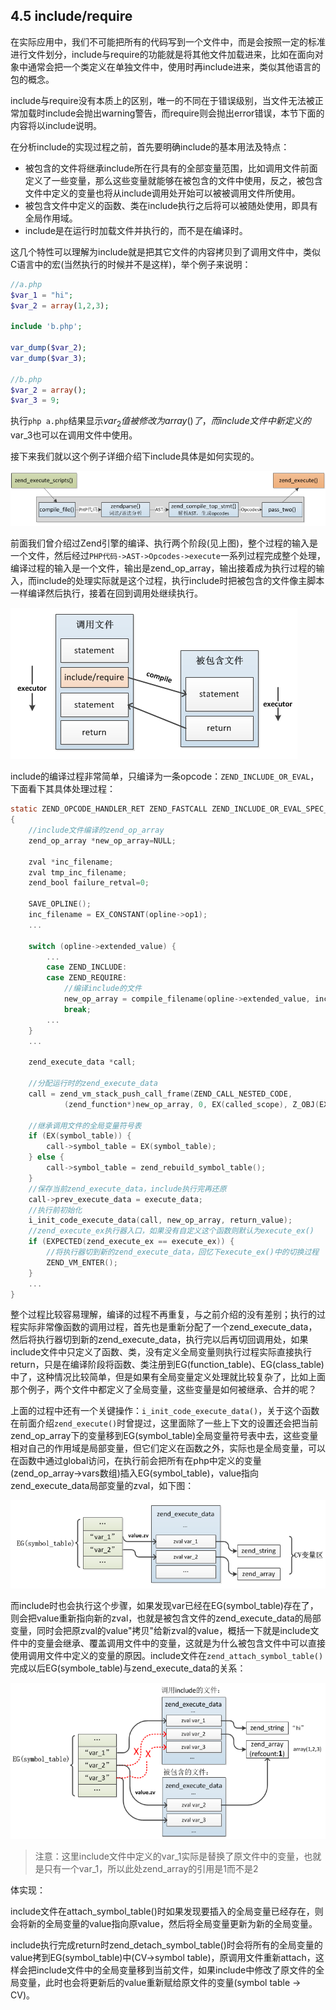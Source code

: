 ## 4.5 include/require
在实际应用中，我们不可能把所有的代码写到一个文件中，而是会按照一定的标准进行文件划分，include与require的功能就是将其他文件加载进来，比如在面向对象中通常会把一个类定义在单独文件中，使用时再include进来，类似其他语言的包的概念。

include与require没有本质上的区别，唯一的不同在于错误级别，当文件无法被正常加载时include会抛出warning警告，而require则会抛出error错误，本节下面的内容将以include说明。

在分析include的实现过程之前，首先要明确include的基本用法及特点：

* 被包含的文件将继承include所在行具有的全部变量范围，比如调用文件前面定义了一些变量，那么这些变量就能够在被包含的文件中使用，反之，被包含文件中定义的变量也将从include调用处开始可以被被调用文件所使用。
* 被包含文件中定义的函数、类在include执行之后将可以被随处使用，即具有全局作用域。
* include是在运行时加载文件并执行的，而不是在编译时。

这几个特性可以理解为include就是把其它文件的内容拷贝到了调用文件中，类似C语言中的宏(当然执行的时候并不是这样)，举个例子来说明：
```php
//a.php
$var_1 = "hi";
$var_2 = array(1,2,3);

include 'b.php';

var_dump($var_2);
var_dump($var_3);

//b.php
$var_2 = array();
$var_3 = 9;
```
执行`php a.php`结果显示$var_2值被修改为array()了，而include文件中新定义的$var_3也可以在调用文件中使用。

接下来我们就以这个例子详细介绍下include具体是如何实现的。

![zend_compile_process](../img/zend_compile_process.png)

前面我们曾介绍过Zend引擎的编译、执行两个阶段(见上图)，整个过程的输入是一个文件，然后经过`PHP代码->AST->Opcodes->execute`一系列过程完成整个处理，编译过程的输入是一个文件，输出是zend_op_array，输出接着成为执行过程的输入，而include的处理实际就是这个过程，执行include时把被包含的文件像主脚本一样编译然后执行，接着在回到调用处继续执行。

![](../img/include.png)

include的编译过程非常简单，只编译为一条opcode：`ZEND_INCLUDE_OR_EVAL`，下面看下其具体处理过程：
```c
static ZEND_OPCODE_HANDLER_RET ZEND_FASTCALL ZEND_INCLUDE_OR_EVAL_SPEC_CONST_HANDLER(ZEND_OPCODE_HANDLER_ARGS)
{
    //include文件编译的zend_op_array
    zend_op_array *new_op_array=NULL;

    zval *inc_filename;
    zval tmp_inc_filename;
    zend_bool failure_retval=0;

    SAVE_OPLINE();
    inc_filename = EX_CONSTANT(opline->op1);
    ...

    switch (opline->extended_value) {
        ...
        case ZEND_INCLUDE:
        case ZEND_REQUIRE:
            //编译include的文件
            new_op_array = compile_filename(opline->extended_value, inc_filename);
            break;
        ...
    }
    ...
 
    zend_execute_data *call;   
    
    //分配运行时的zend_execute_data 
    call = zend_vm_stack_push_call_frame(ZEND_CALL_NESTED_CODE,
            (zend_function*)new_op_array, 0, EX(called_scope), Z_OBJ(EX(This)));

    //继承调用文件的全局变量符号表
    if (EX(symbol_table)) {
        call->symbol_table = EX(symbol_table);
    } else {
        call->symbol_table = zend_rebuild_symbol_table();
    }
    //保存当前zend_execute_data，include执行完再还原
    call->prev_execute_data = execute_data;
    //执行前初始化
    i_init_code_execute_data(call, new_op_array, return_value);
    //zend_execute_ex执行器入口，如果没有自定义这个函数则默认为execute_ex()
    if (EXPECTED(zend_execute_ex == execute_ex)) {
        //将执行器切到新的zend_execute_data，回忆下execute_ex()中的切换过程
        ZEND_VM_ENTER();
    }
    ...
}
```
整个过程比较容易理解，编译的过程不再重复，与之前介绍的没有差别；执行的过程实际非常像函数的调用过程，首先也是重新分配了一个zend_execute_data，然后将执行器切到新的zend_execute_data，执行完以后再切回调用处，如果include文件中只定义了函数、类，没有定义全局变量则执行过程实际直接执行return，只是在编译阶段将函数、类注册到EG(function_table)、EG(class_table)中了，这种情况比较简单，但是如果有全局变量定义处理就比较复杂了，比如上面那个例子，两个文件中都定义了全局变量，这些变量是如何被继承、合并的呢？

上面的过程中还有一个关键操作：`i_init_code_execute_data()`，关于这个函数在前面介绍`zend_execute()`时曾提过，这里面除了一些上下文的设置还会把当前zend_op_array下的变量移到EG(symbol_table)全局变量符号表中去，这些变量相对自己的作用域是局部变量，但它们定义在函数之外，实际也是全局变量，可以在函数中通过global访问，在执行前会把所有在php中定义的变量(zend_op_array->vars数组)插入EG(symbol_table)，value指向zend_execute_data局部变量的zval，如下图：

![](../img/symbol_cv.png)

而include时也会执行这个步骤，如果发现var已经在EG(symbol_table)存在了，则会把value重新指向新的zval，也就是被包含文件的zend_execute_data的局部变量，同时会把原zval的value"拷贝"给新zval的value，概括一下就是include文件中的变量会继承、覆盖调用文件中的变量，这就是为什么被包含文件中可以直接使用调用文件中定义的变量的原因。include文件在`zend_attach_symbol_table()`完成以后EG(symbole_table)与zend_execute_data的关系：

![](../img/include_2.png)

> 注意：这里include文件中定义的var_1实际是替换了原文件中的变量，也就是只有一个var_1，所以此处zend_array的引用是1而不是2



体实现：

include文件在attach_symbol_table()时如果发现要插入的全局变量已经存在，则会将新的全局变量的value指向原value，然后将全局变量更新为新的全局变量。

include执行完成return时zend_detach_symbol_table()时会将所有的全局变量的value拷到EG(symbol_table)中(CV->symbol table)，原调用文件重新attach，这样会把include文件中的全局变量移到当前文件，如果include中修改了原文件的全局变量，此时也会将更新后的value重新赋给原文件的变量(symbol table -> CV)。
